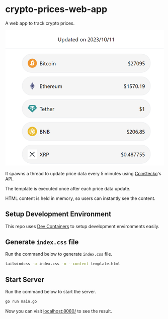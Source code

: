 # crypto-prices-web-app
A web app to track crypto prices.

![screenshot](/.github/capture.png)

It spawns a thread to update price data every 5 minutes using [CoinGecko](https://www.coingecko.com/en/api/documentation)'s API.

The template is executed once after each price data update. 

HTML content is held in memory, so users can instantly see the content.


## Setup Development Environment
This repo uses [Dev Containers](https://containers.dev/) to setup development environments easily.

## Generate `index.css` file
Run the command below to generate `index.css` file.
```sh
tailwindcss -o index.css -m --content template.html
```

## Start Server
Run the command below to start the server.
```sh
go run main.go
```
Now you can visit [localhost:8080/](http://localhost:8080/) to see the result.